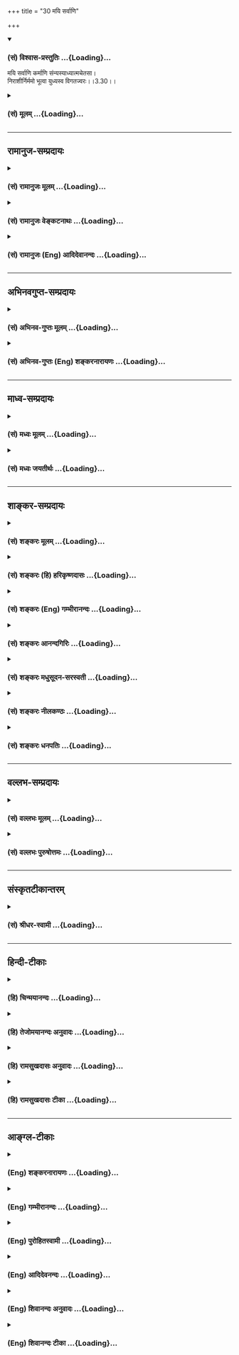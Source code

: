 +++
title = "30 मयि सर्वाणि"

+++
<div class="js_include" newlevelforh1="3" title="(सं) विश्वास-प्रस्तुतिः" unfilled url="/purANam_vaiShNavam/mahAbhAratam/06-bhIShma-parva/03-bhagavad-gItA-parva/saMskRtam/vishvAsa-prastutiH/03_karma-yogaH/30_mayi_sarvANi.md">
<details open><summary><h3>(सं) विश्वास-प्रस्तुतिः ...{Loading}...</h3></summary>

मयि सर्वाणि कर्माणि संन्यस्याध्यात्मचेतसा।  
निराशीर्निर्ममो भूत्वा युध्यस्व विगतज्वरः।।3.30।।
</details>
</div>
<div class="js_include collapsed" newlevelforh1="3" title="(सं) मूलम्" unfilled url="/purANam_vaiShNavam/mahAbhAratam/06-bhIShma-parva/03-bhagavad-gItA-parva/saMskRtam/mUlam/03_karma-yogaH/30_mayi_sarvANi.md">
<details><summary><h3>(सं) मूलम् ...{Loading}...</h3></summary>

मयि सर्वाणि कर्माणि संन्यस्याध्यात्मचेतसा।  
निराशीर्निर्ममो भूत्वा युध्यस्व विगतज्वरः।।3.30।।
</details>
</div>


_________________
## रामानुज-सम्प्रदायः
<div class="js_include collapsed" newlevelforh1="3" title="(सं) रामानुजः मूलम्" unfilled url="/purANam_vaiShNavam/mahAbhAratam/06-bhIShma-parva/03-bhagavad-gItA-parva/saMskRtam/rAmAnujaH/mUlam/03_karma-yogaH/30_mayi_sarvANi.md">
<details><summary><h3>(सं) रामानुजः मूलम् ...{Loading}...</h3></summary>

।।3.30।। मयि सर्वेश्वरे सर्वभूतान्तरात्मभूते **सर्वाणि कर्माणि
अध्यात्मचेतसा संन्यस्य निराशीः निर्ममो विगतज्वरः** युद्धादिकं सर्वं
चोदितं कर्म कुरुष्व। आत्मनि यत् चेतः तद् अध्यात्मचेतः आत्मस्वरूपविषयेण
श्रुतिशतसिद्धेन ज्ञानेन इत्यर्थः।  
  
अन्तः प्रविष्टः शास्ता जनानां सर्वात्मा ৷৷. अन्तः प्रविष्टं कर्तारमेतम्
(तै0 आ0 3।11)य आत्मनि तिष्ठन्नात्मनोऽन्तरो यमात्मा न वेद। यस्यात्मा
शरीरं य आत्मानमन्तरो यमयति स त आत्मान्तर्याम्यमृतः (बृ0 5।7 मा0 दि0)
इत्येवमाद्याः श्रुतयः परमपुरुषप्रवर्त्यं तच्छरीरभूतम् एनम् आत्मानं
परमपुरुषं च प्रवर्तयितारम् आचक्षते। स्मृतयश्च प्रशासितारं सर्वेषाम्
(मनु0 12।122) इत्याद्याःसर्वस्य चाहं हृदि सन्निविष्टः (गीता 15।15)
ईश्वरः सर्वभूतानां हृद्देशेऽर्जुन तिष्ठति। भ्रामयन् सर्वभूतानि
यन्त्रारूढानि मायया।। (गीता 18।61) इति वक्ष्यते। अतो मच्छरीरतया
मत्प्रवर्त्यात्मस्वरूपानुसन्धानेन सर्वाणि कर्माणि मया एव क्रियमाणानि इति
मयि परमपुरुषे संन्यस्य तानि च केवलं मदाराधनानि इति कृत्वा तत्फले निराशीः
तत एव तत्र कर्मणि ममतारहितो **भूत्वा**विगतज्वरो युद्धादिकं
कुरुष्व। स्वकीयेन आत्मना कर्त्रा स्वकीयैः एव करणैः स्वाराधनैकप्रयोजनाय
परमपुरुषः सर्वेश्वरः सर्वशेषी स्वयम् एव स्वकर्माणि कारयति इति अनुसन्धाय
कर्मसु ममतारहितः प्राचीनेन अनादिकालप्रवृत्तानन्तपापसञ्चयेनकथम् अहं
भविष्यामि इत्येवं भूतान्तर्ज्वरविनिर्मुक्तःपरमपुरुष एव कर्मभिः आराधितो
बन्धात् मोचयिष्यति इति स्मरन् सुखेन कर्मयोगम् एव कुरुष्व
इत्यर्थः। तमीश्वराणां परमं महेश्वरं तं देवतानां परमं च दैवतम्। (श्ेवता
3।7)पतिं विश्वस्य (म0 ना0 3।1)पतिं पतीनाम् (श्वेता 6।7)
इत्यादिश्रुतिसिद्धं हि सर्वेश्वरत्वं सर्वशेषित्वं च। ईश्वरत्वं
नियन्तृत्वम् शेषित्वं पतित्वम्।। अयम् एव साक्षादुपनिषत्सारभूतः अर्थ
इत्याह

</details>
</div>
<div class="js_include collapsed" newlevelforh1="3" title="(सं) रामानुजः वेङ्कटनाथः" unfilled url="/purANam_vaiShNavam/mahAbhAratam/06-bhIShma-parva/03-bhagavad-gItA-parva/saMskRtam/rAmAnujaH/venkaTanAthaH/03_karma-yogaH/30_mayi_sarvANi.md">
<details><summary><h3>(सं) रामानुजः वेङ्कटनाथः ...{Loading}...</h3></summary>

  
  
।।3.30।। अथ तदनन्तरस्यपरात्तु तच्छ्रुतेः ब्र.सू.2।3।41 इत्यधिकरणस्यार्थे
तत्परोऽयमित्यभिप्रायेणोत्तरश्लोकमवतारयति इदानीमिति। नियाम्यतायाः
स्वरूपत्वोक्तिः स्वरूपनिरूपकत्वात्। भगवतीत्यादिपदत्रयेणमयि
इत्यभिप्रेतस्योक्तिः। भगवतीति
नियन्तृत्वोपास्यत्वफलप्रदत्वाद्युपयुक्तकल्याणगुणजातवति हेयप्रत्यनीके
चेति भावः। पुरुषोत्तम इति
नियमनार्थानुप्रवेशादिनाऽप्यस्पृष्टहेयप्रसक्तौउत्तमः पुरुषस्त्वन्यः 15।17
इति वक्ष्यमाणप्रकारवैलक्षण्यवतीति भावः। सर्वात्मभूते गुणकृतं चेति
त्रिगुणस्याचिद्द्रव्यस्यापि सर्वात्मभूतः स एव हि नियन्तेति भावः।
एतेनअसक्त्या लोकरक्षायै गुणेष्वारोप्य कर्तृताम्। सर्वेश्वरे वा
न्यस्योक्ता तृतीये कर्मकार्यता इति तृतीयाध्यायगीतार्थ7सङ्ग्रहश्लोके
तुल्यविकल्पो नाभिमत इत्यपि सूचितं भवति। मयि इत्यनेनाभिप्रेते
सर्वेश्वरत्वे हेतुतया सर्वभूतान्तरात्मभूतत्वोक्तिः। ईश्वरः सर्वभूतानाम्
18।61 इत्यादि वक्ष्यमाणं चानेन ख्यापितम्। सर्वाणि इति स्वकृतानि गुणकृतानि
चेत्यर्थः। युध्यस्व
इत्येतच्छास्त्रीयोपलक्षणमित्यभिप्रायेणोक्तंयुद्धादिकमिति। आत्मनीतिअध्यात्म
इति सप्तम्यर्थे समास इत्यर्थः। अत्र चेतश्शब्दस्य
श्रुतिशतसिद्धतत्त्वानुसन्धानरूपज्ञानगोचरतां
व्यनक्तिआत्मस्वरूपेति। श्रुतिशतसिद्धं प्रकारं दर्शयति अन्तरिति।
अन्तःप्रविष्टत्वशासितृत्वाभ्यां नृपादिगगनादिव्यावर्तकाभ्यां
सर्वात्मत्वसिद्धिः। कर्तारमिति जीवव्यापारेषु प्रयोजककर्तारमित्यर्थः यद्वा
प्रेरणक्रियाकर्तारमित्यर्थः तदुच्यते प्रवर्तयितारमिति।
उपात्तश्रुतीनामैदम्पर्यदृढीकरणाय मन्वाद्युपबृंहणानुग्रहमाह स्मृतयश्चेति।
एतस्मिन्नपि शास्त्रेऽभ्यासलिङ्गायास्यैवार्थस्य वक्ष्यमाणतामाह सर्वस्य
चेति। मयि सर्वाणि इत्यस्याभिप्रायव्यञ्जनाय पार्थसारथेरीश्वरस्य
प्रत्यक्पराङ्निर्देशयोरीश्वरैकविषयत्वं दर्शयितुं
वचनद्वयोपादानम्। एवमर्थस्वरूपमुपपाद्य तज्ज्ञानस्य
कर्तृत्वसन्न्यासहेतुतांसन्न्यस्य निराशीः निर्ममः इति त्रयाणां पदानां
कर्तृत्वत्यागफलत्यागस्वकीयतासङ्गत्यागविषयतां उत्तरोत्तरस्य च
पूर्वपूर्वहेतुकतां पाठक्रमसूचितां प्रकाशयति अत इति। अस्यार्थस्य
श्रुतिस्मृत्यन्तरादिसिद्धत्वादित्यर्थः। मयैव क्रियमाणानीति
भृत्यप्रवर्तकेन राज्ञेव सद्वारकमद्वारकं चेति भावः। ऋत्विज इव परस्य
कर्तृत्वेऽपि स्वस्य फलाभिसन्धिः स्यादिति तन्निरासाय
निराशीरित्युक्तमित्यभिप्रायेणाह तानि चेति। तत एवेति फलद्वारा हि कर्मणि
ममतामदभिलषितसाधनत्वान्मदर्थमिदं कर्म इति कर्मण्यैश्वर्यबोधो ह्यधिकार इति
भावः। ननु यदीश्वरे कर्तृत्वं सन्न्यस्तम् कथं तर्हि युद्ध्यस्वेति जीवः
कर्तृतया निर्दिश्यते यदि चासौ निराशीः कथं परमपुरुषाराधनरूपेऽपि कर्मणि
प्रवर्तेत यदि च निर्ममः स कथंममेदं कर्म इति बुध्यमानः कर्म कुर्यात् यदि
च स्वव्यापारंनानुसन्धत्ते तदा त्यागरूपव्यापारमपि न मन्येत ततश्च विगतज्वर
इत्यप्यनुपपन्नमित्याशङ्क्याह स्वकीयेनात्मना कर्त्रेति। स्वशेषभूतेन जीवेन
प्रयोज्यकर्त्रेत्यर्थः। स्वकीयैश्चोपकरणैरिति। यथाऽसौ जीवः परशेषभूतः तथा
तस्य स्वशेषतया प्रागभिमतं हविरादिकमपि परशेषभूतमिति
भावः। स्वाराधनैकप्रयोजनायेति शेषस्य शेष्यतिशयाधानमेव प्रयोजनमिति भावः। आह
च वेदार्थसङ्ग्रहे परगतातिशयाधानेच्छयोपादेयत्वमेव यस्य स्वरूपं स शेषः परः
शेषी इति। स्वकीयेन इत्यादौ
प्रमाणसूचनायसर्वशेषीत्याद्युक्तम्। स्वयमेवेत्यादि। आराध्यभूत एवाराधनं
कारयतीति भावः। एवकारेण प्रवर्तकान्तरं च व्युदस्तम्। कारयतीति सर्वेश्वरः
सन् स्वेष्टं सर्वं स्वयमेव कर्तुं शक्तोऽपि स्वशेषभूतजीवानां
शास्त्रवश्यत्वतत्फलभोक्तृत्वादिसिद्ध्यर्थं तान् कर्तॄन् कारयतीति भावः।
प्राकरणिकं प्रतिषेध्यज्वरविशेषप्रसङ्गं दर्शयति प्राचीनेत्यादिना। अस्तु
श्रुतिसिद्धमीश्वरत्वम् कारयितृत्वस्य किमायातं इत्यत्राह ईश्वरत्वं
नियन्तृत्वमिति। शेषित्वं पतित्वमिति चेतनगतं शेषित्वं पतित्वमेवेति भावः।
यद्वा श्रुतिभाष्यपठितयोः शेषित्वेश्वरत्वयोः को भेदः इति शङ्काऽपाक्रियते
ईश्वरत्वं नियन्तृत्वमित्यादिना।  
  

</details>
</div>
<div class="js_include collapsed" newlevelforh1="3" title="(सं) रामानुजः (Eng) आदिदेवानन्दः" unfilled url="/purANam_vaiShNavam/mahAbhAratam/06-bhIShma-parva/03-bhagavad-gItA-parva/saMskRtam/rAmAnujaH/english/AdidevAnandaH/03_karma-yogaH/30_mayi_sarvANi.md">
<details><summary><h3>(सं) रामानुजः (Eng) आदिदेवानन्दः ...{Loading}...</h3></summary>

3.30 Do all prescribed acts such as war etc., (here a duty) free from
desire or selfishness and devoid of fear, with a mind focussed on the
self. Surrender all acts to Me, the Lord of all, who constitutes the
inner pervading Self of all beings. 'Adhyatma-cetas' is that mind which
is focussed on the self by knowledge of the essential nature of the self
as declared in hundreds of Vedic texts. That this individual self
constitutes the body of the Supreme Self and is actuated by Him, is
taught by Sruti texts like: 'He who has entered within, is the ruler of
all beings and is the Self of all' (Tai. Ar., 3.11), 'Him who has
entered inside and is the doer' (Ibid., 3.23), 'He who, dwelling in the
self, is within the self, whom the Self does not know, whose body is the
self, who controls the self from within - He is your internal ruler and
Immortal Self' (Br. U., 3.7.22). Smrti texts also speak in the same
manner: 'Him who is the ruler of all' (Manu, 12.122). Sri Krsna will say
later on: 'And I am seated in the hearts of all; from Me are memory,
knowledge and the faculty of reason' (15.15); 'The Lord, O Arjuna, lives
in the heart of everything causing them to spin round and round by His
power, as if set on a wheel' (18.61). Hence, dedicate to Me, the Supreme
Person, all actions considering them as done by Me, by contemplating on
the self as actuated by Me by reason of Its constituting My body. And do
every thing, considering the actions as My worship only; becoming free
from desire for fruits and therefore free from selfishness as regards
actions, engage in acts like war etc., devoid of 'fever', i.e., the
excitement caused by passions like anger. Contemplate that the Supreme
Person, Lord of all, Principal of all, gets done His own works only for
the purpose of getting Himself worshipped with His own instruments,
namely, the individual selves which belong to Him and are His agents.
Become free from selfish attachment to action. Also be free from the
feverish concern originating from such thoughts as 'What will become of
me with an ancient, endless accumulation of evil arising from
beginningless time;' Perform Karma Yoga with ease, for the Supreme
Person Himself, worshipped by acts, will free you from bondage. His
Lordship and Principalship over all are settled by Sruti texts like:
'Him who is the supreme and great Lord of lords, Him the Supreme
Divinity of divinities' (Sve. U., 6.7), 'The Lord of the Universe' (Tai.
Na., 11.3), 'The Supreme Ruler of rulers' (Sve. U., 6.6-7). Isvaratva is
the same as Sesitva, which means controllership. Sri Krsna declares that
this alone is the essential meaning of the Upanisads:

</details>
</div>


_________________
## अभिनवगुप्त-सम्प्रदायः
<div class="js_include collapsed" newlevelforh1="3" title="(सं) अभिनव-गुप्तः मूलम्" unfilled url="/purANam_vaiShNavam/mahAbhAratam/06-bhIShma-parva/03-bhagavad-gItA-parva/saMskRtam/abhinava-guptaH/mUlam/03_karma-yogaH/30_mayi_sarvANi.md">
<details><summary><h3>(सं) अभिनव-गुप्तः मूलम् ...{Loading}...</h3></summary>

।।3.30।। तस्माद्युक्तः सन् जुषेत कर्माणि इत्युक्तं तत्र तत् कथमिति
स्फुटयति मयीति। मयि सर्वाणि +++(S मयि स्थित्वा सर्वाणि)+++ कर्माणि नाहं कर्ता
इति सन्यस्य सर्वतन्त्रः परमेश्वर एव सर्वकर्ता नाहं कश्चित् इति निश्चित्य
लोकानुग्रहं चिकीर्षुः लोकाचारं युद्धात्मकम् अनुतिष्ठ।

</details>
</div>
<div class="js_include collapsed" newlevelforh1="3" title="(सं) अभिनव-गुप्तः (Eng) शङ्करनारायणः" unfilled url="/purANam_vaiShNavam/mahAbhAratam/06-bhIShma-parva/03-bhagavad-gItA-parva/saMskRtam/abhinava-guptaH/english/shankaranArAyaNaH/03_karma-yogaH/30_mayi_sarvANi.md">
<details><summary><h3>(सं) अभिनव-गुप्तः (Eng) शङ्करनारायणः ...{Loading}...</h3></summary>

3.30 Mayi etc. You should perform the worldly act of fighting a war,
being desirous of doing favour for the world; renouncing all actions in
Me with the thought 'I am not the doer \[of any act\]'; and being
convinced 'None but the Sovereign Supreme Lord is the doer of all acts,
and I am nobody'.

</details>
</div>


_________________
## माध्व-सम्प्रदायः
<div class="js_include collapsed" newlevelforh1="3" title="(सं) मध्वः मूलम्" unfilled url="/purANam_vaiShNavam/mahAbhAratam/06-bhIShma-parva/03-bhagavad-gItA-parva/saMskRtam/madhvaH/mUlam/03_karma-yogaH/30_mayi_sarvANi.md">
<details><summary><h3>(सं) मध्वः मूलम् ...{Loading}...</h3></summary>

।।3.30।। अतः सर्वाणि कर्माणि मय्येव सन्न्यस्य भ्रान्त्या
जीवेऽध्यारोपितानि मय्येव विसृज्य भगवानेव सर्वाणि कर्माणि करोतीति
मत्पूजेति च आत्मानं मामधिकृत्य यच्चेतस्तदध्यात्मचेतः। सन्न्यासस्तु
भगवान्करोतीति। निर्ममत्वं नाहं करोमीति।

</details>
</div>
<div class="js_include collapsed" newlevelforh1="3" title="(सं) मध्वः जयतीर्थः" unfilled url="/purANam_vaiShNavam/mahAbhAratam/06-bhIShma-parva/03-bhagavad-gItA-parva/saMskRtam/madhvaH/jayatIrthaH/03_karma-yogaH/30_mayi_sarvANi.md">
<details><summary><h3>(सं) मध्वः जयतीर्थः ...{Loading}...</h3></summary>

।।3.30।। मयि सर्वाणि इत्यस्य सङ्गतिं दर्शयति **अत** इति यतो
विद्वत्कर्मैवंविधं त्वं च विद्वानस्यतः। ननु सन्न्यासो विसर्गः स च
स्वकीयस्य भवति न च जीवस्य कर्माणि सन्तीत्युक्तं तत्कथं तेषां विसर्गो
विधीयत इत्यत आह **भ्रान्त्ये**ति। कर्मणां परमेश्वरे सन्न्यासो नाम
तदात्मकत्वविज्ञानमिति कश्चित् तदसत् अशाब्दत्वात् प्रमाणविरुद्धत्वाच्चेति
भावेन स्वपक्षे तदभिप्रायमाह **भगवानि**ति। इति ज्ञात्वेति शेषः।
प्रकारान्तरं चाह **मदि**ति। इति समर्पणं च कर्मणां मयि सन्न्यास इति शेषः।
कर्माणि परमेश्वरात्मकत्व प्रतिपद्यन्त तत्प्राप्तये कल्प्यन्त
इत्यध्यात्मचेतसेति व्याख्यानमशाब्दमिति भावेन व्याचष्टे **आत्मानमि**ति।
अनेनाव्ययीभावगर्भः कर्मधारय इत्युक्तं भवति। अस्यनिराशीः इत्यनेनान्वयः।
परमात्मलाभेन निराशीराशारहित इत्युक्तं भवति। ननु निर्ममत्वं न मम कर्माणि
सन्तीति ज्ञानम्। तच्चमयि सर्वाणि कर्माणि सन्न्यस्य इत्यनेन गतार्थमतो
द्वयोर्भेदमाह **सन्न्यासस्त्वि**ति। उभयत्रेतिशब्दात्परं ज्ञानमिति शेषः।

</details>
</div>


_________________
## शाङ्कर-सम्प्रदायः
<div class="js_include collapsed" newlevelforh1="3" title="(सं) शङ्करः मूलम्" unfilled url="/purANam_vaiShNavam/mahAbhAratam/06-bhIShma-parva/03-bhagavad-gItA-parva/saMskRtam/shankaraH/mUlam/03_karma-yogaH/30_mayi_sarvANi.md">
<details><summary><h3>(सं) शङ्करः मूलम् ...{Loading}...</h3></summary>

।।3.30।। **मयि** वासुदेवे परमेश्वरे सर्वज्ञे सर्वात्मनि **सर्वाणि
कर्माणि संन्यस्य** निक्षिप्य **अध्यात्मचेतसा** विवेकबुद्ध्या अहं कर्ता
ईश्वराय भृत्यवत् करोमि इत्यनया बुद्ध्या। किञ्च **निराशीः** त्यक्ताशीः
**निर्ममः** ममभावश्च निर्गतः यस्य तव स त्वं निर्ममो **भूत्वा युध्यस्व
विगतज्वरः** विगतसंतापः विगतशोकः सन्नित्यर्थः।। यदेतन्मम मतं कर्म
कर्तव्यम् इति सप्रमाणमुक्तं तत् तथा

</details>
</div>
<div class="js_include collapsed" newlevelforh1="3" title="(सं) शङ्करः (हि) हरिकृष्णदासः" unfilled url="/purANam_vaiShNavam/mahAbhAratam/06-bhIShma-parva/03-bhagavad-gItA-parva/saMskRtam/shankaraH/hindI/harikRShNadAsaH/03_karma-yogaH/30_mayi_sarvANi.md">
<details><summary><h3>(सं) शङ्करः (हि) हरिकृष्णदासः ...{Loading}...</h3></summary>

।।3.30।। तो फिर कर्माधिकारी अज्ञानी मुमुक्षुको किस प्रकार कर्म करना
चाहिये सो कहते हैं मुझ सर्वात्मरूप सर्वज्ञ परमेश्वर वासुदेवमें
विवेकबुद्धिसे सब कर्म छोड़कर अर्थात् मैं सब कर्म ईश्वरके लिये सेवककी तरह
कर रहा हूँ इस बुद्धिसे सब कर्म मुझमें अर्पण करके तथा निराशी आशारहित और
निर्मम यानी जिसका मेरापन सर्वथा नष्ट हो चुका हो उसे निर्मम कहते हैं ऐसा
होकर तू शोकरहित हुआ युद्ध कर अर्थात् चिन्तासंतापसे रहित हुआ युद्ध कर।

</details>
</div>
<div class="js_include collapsed" newlevelforh1="3" title="(सं) शङ्करः (Eng) गम्भीरानन्दः" unfilled url="/purANam_vaiShNavam/mahAbhAratam/06-bhIShma-parva/03-bhagavad-gItA-parva/saMskRtam/shankaraH/english/gambhIrAnandaH/03_karma-yogaH/30_mayi_sarvANi.md">
<details><summary><h3>(सं) शङ्करः (Eng) गम्भीरानन्दः ...{Loading}...</h3></summary>

3.30 Vigata-jvarah, devoid of the fever of the soul, i.e. being free
from repentance, without remorse; yuddhyasva, engage in battle;
sannyasya, by dedicating; sarvani, all; karmani, actions; mayi, to Me,
who am Vasudeva, the omniscient supreme Lord, the Self of all;
adhyatma-cetasa, with (your) mind intent on the Self-with discriminating
wisdom, with this idea, 'I am an agent, and I work for God as a
servant'; and further, bhutva, becoming; nirasih, free from expectations
\['Free from expectations of results for yourself'\]; and nirmamah, free
from egoism. You from whom has vanished the idea, '(this is) mine', are
nirmamah.

</details>
</div>
<div class="js_include collapsed" newlevelforh1="3" title="(सं) शङ्करः आनन्दगिरिः" unfilled url="/purANam_vaiShNavam/mahAbhAratam/06-bhIShma-parva/03-bhagavad-gItA-parva/saMskRtam/shankaraH/AnandagiriH/03_karma-yogaH/30_mayi_sarvANi.md">
<details><summary><h3>(सं) शङ्करः आनन्दगिरिः ...{Loading}...</h3></summary>

।।3.30।। यद्यपि कर्मण्यज्ञोऽधिक्रियते तथापि मोक्ष्यमाणेन तेन कर्म
त्यक्तव्यं मोक्षस्य कर्मासाध्यत्वान्नतु तेन कर्म कर्तुं शक्यं कर्मणः
सापेक्षितविरोधित्वादिति शङ्कते **कथमिति।** श्लोकेनोत्तरमाह **उच्यत
इति।** यथोक्ते परस्मिन्नात्मनि सर्वकर्मणां समर्पणे कारणमाह
**अध्यात्मेति।** विवेकबुद्धिमेव व्याकरोति अहमिति। दर्शितरीत्या कर्मसु
प्रवृत्तस्य कर्तव्यान्तरमाह **किञ्चेति।** त्यक्ताशीः फलप्रार्थनाहीनः
सन्नित्यर्थः। निर्ममो भूत्वा पुत्रभ्रात्रादिष्विति शेषः। ननु युद्धे
नियोगो नोपपद्यते पुत्रभ्रात्रादिहिंसात्मनस्तस्य
संतापहेतोर्नियोगविषयत्वायोगादिति तत्राह **विगतेति।**

</details>
</div>
<div class="js_include collapsed" newlevelforh1="3" title="(सं) शङ्करः मधुसूदन-सरस्वती" unfilled url="/purANam_vaiShNavam/mahAbhAratam/06-bhIShma-parva/03-bhagavad-gItA-parva/saMskRtam/shankaraH/madhusUdana-sarasvatI/03_karma-yogaH/30_mayi_sarvANi.md">
<details><summary><h3>(सं) शङ्करः मधुसूदन-सरस्वती ...{Loading}...</h3></summary>

।।3.30।। एवं कर्मानुष्ठानसाम्येऽप्यज्ञविज्ञयोः
कर्तृत्वाभिनिवेशतदभावाभ्यां विशेष उक्तः। इदानीमज्ञस्यापि
मुमुक्षोरमुमुक्ष्वपेक्षया भगवदर्पणं फलाभिसंध्यभावं च विशेषं
वदन्नज्ञतयार्जुनस्य कर्माधिकारं द्रढयति मयि भगवति वासुदेवे परमेश्वरे
सर्वज्ञे सर्वनियन्तरि सर्वात्मनि सर्वाणि कर्माणि लौकिकानि वैदिकानि च
सर्वप्रकाराणि अध्यात्मचेतसा अहं कर्तान्तर्याम्यधीनस्तस्मा एवेश्वराय
राज्ञ इव भृत्यः कर्माणि करोमीत्यनया बुद्ध्या संन्यस्य समर्प्य
निराशीर्निष्कामः निर्ममो देहपुत्रभ्रात्रादिषु स्वीयेषु ममताशून्यः
विगतज्वरः संतापहेतुत्वाच्छोक एव ज्वरशब्देनोक्तः
ऐहिकपारत्रिकदुर्यशोनरकपातादिनिमित्तशोकरहितश्च भूत्वा त्वं
मुमुक्षुर्युध्यस्व विहितानि कर्माणि कुर्वित्यभिप्रायः। अत्र भगवदर्पणं
निष्कामत्वं च सर्वकर्मसाधारणं मुमुक्षोः। निर्ममत्वं त्यक्तशोकत्वं च
युद्धमात्रे प्रकृते इति द्रष्टव्यम्। अन्यत्र ममताशोकयोरप्रसक्तत्वात्।

</details>
</div>
<div class="js_include collapsed" newlevelforh1="3" title="(सं) शङ्करः नीलकण्ठः" unfilled url="/purANam_vaiShNavam/mahAbhAratam/06-bhIShma-parva/03-bhagavad-gItA-parva/saMskRtam/shankaraH/nIlakaNThaH/03_karma-yogaH/30_mayi_sarvANi.md">
<details><summary><h3>(सं) शङ्करः नीलकण्ठः ...{Loading}...</h3></summary>

।।3.30।।**मयीति।** त्वं तु अज्ञो मुमुक्षुश्च मयि सर्वान्तर्यामिणि
सर्वाणि कर्माणि संन्यस्य समर्प्य अध्यात्मचेतसा आत्मानमधिकृत्य प्रवृत्तं
शास्त्रमध्यात्मं तत्र प्रवणेन चेतसा। शाकपार्थिवादिवन्मध्यमपदलोपी समासः।
आत्मानात्मविवेकवतेत्यर्थः। ईश्वरप्रेरितोऽहं करोमीत्यनया बुद्ध्या निराशीः
फलमनिच्छन् निर्ममो लब्धे ममत्वाभिमानशून्यश्च भूत्वा युध्यस्व विगतज्वरो
विशोकः सन्।

</details>
</div>
<div class="js_include collapsed" newlevelforh1="3" title="(सं) शङ्करः धनपतिः" unfilled url="/purANam_vaiShNavam/mahAbhAratam/06-bhIShma-parva/03-bhagavad-gItA-parva/saMskRtam/shankaraH/dhanapatiH/03_karma-yogaH/30_mayi_sarvANi.md">
<details><summary><h3>(सं) शङ्करः धनपतिः ...{Loading}...</h3></summary>

।।3.30।। ननु नाहं तत्त्ववित् किंत्वज्ञो मुमुक्षुर्मया कथं कर्म
कर्तव्यमिति चेत्तत्राह **मयीति।** मयि परमेश्वरे सर्वाणि वैदिकानि
लौकिकानि च कर्माणि अध्यात्मचेतसा विवेकबुद्य्धाऽहंकर्तेश्वराय
भृत्यवत्करोमीत्यनया बुद्य्धा संन्यस्य समर्प्य निराशीः फलाभिसंधिरहितः
ममत्वशून्यस्त्वं भूत्वा विगतज्वरो विगतशोकः सन् युध्यस्व। यत्त्वत्र
भगवदर्पणं निष्कामत्वं च सर्वकर्मसाधारणं मुमुक्षोः निर्ममत्वं
त्यक्तशोकत्वं च युद्धमात्रे प्रकृत इति द्रष्टव्यमन्यत्र
ममताशोकयोप्रसक्तत्वादिति तच्चिन्त्यम्। सर्वस्मिन्कर्मणि ममेदमिति
ममत्वस्य निष्फले कष्टसाध्ये वा कर्मणि ज्वरस्य च प्रसक्तत्वात्।
शोकादेर्निवृत्त्यर्थमेव सिद्य्धसिद्य्धोः समो भूत्वेति भगवतोक्तत्वाच्चेति
दिक्।

</details>
</div>


_________________
## वल्लभ-सम्प्रदायः
<div class="js_include collapsed" newlevelforh1="3" title="(सं) वल्लभः मूलम्" unfilled url="/purANam_vaiShNavam/mahAbhAratam/06-bhIShma-parva/03-bhagavad-gItA-parva/saMskRtam/vallabhaH/mUlam/03_karma-yogaH/30_mayi_sarvANi.md">
<details><summary><h3>(सं) वल्लभः मूलम् ...{Loading}...</h3></summary>

।।3.30।। स्वमतमुपदिशति मयीति। साङ्ख्यचेतसा सर्वकर्माणि मयि मुख्ये
साक्षात्कर्त्तरि परदेवतायां सन्न्यस्य समर्प्यानुसन्धाय वा युद्ध्यस्व।
कर्मत्यागे हि दण्डिपुरुषं त्यजेतिवत् विशेषणविषयक एव त्यागः न तु
विशेष्यविषयक इति तदाह निराशीरिति। तत्फलविषयकस्त्यागः निर्मम इति
ममताविषयकः विगतज्वर इति कर्तृत्वविषयक इति त्रिविधस्त्यागः कर्मणि
प्रकीर्तितः। यथोक्तं निबन्धेसाङ्ख्येऽपि भगवच्चित्ते फलमेतन्न चान्यथा।
समर्पणात्कर्मणां च सिद्धिर्भवति नान्यथा इति।

</details>
</div>
<div class="js_include collapsed" newlevelforh1="3" title="(सं) वल्लभः पुरुषोत्तमः" unfilled url="/purANam_vaiShNavam/mahAbhAratam/06-bhIShma-parva/03-bhagavad-gItA-parva/saMskRtam/vallabhaH/puruShottamaH/03_karma-yogaH/30_mayi_sarvANi.md">
<details><summary><h3>(सं) वल्लभः पुरुषोत्तमः ...{Loading}...</h3></summary>

  
  
।।3.30।। ननु तेषां कर्मकारणार्थं स्वस्य कर्मकरणे यावत्कालो गच्छति
तावत्कालव्यर्थीभावापराधः स्वस्य स्यादित्यत आह मयि सर्वांणीति। मयि
सन्न्यस्य आधिदैविकभावेन सर्वं त्यक्त्वाऽध्यात्मचेतसा अध्यात्मभावेन
मदाज्ञारूपेण सर्वाणि कर्माणि कुर्वित्यर्थः। मदाज्ञया करणे कालव्यर्थता न
भविष्यतीति भावः। सर्वपदेन लौकिकार्याण्यपि कुर्वित्यर्थः।
लौकिककर्मकरणमेवाह निराशीरिति। निराशीः युद्धजस्वर्गादिफलानभीप्सुः निर्ममः
राज्यादिप्राप्तभावरहितः स्वीयेषु परेषु च भ्रातृगुर्वादिबुद्धिरहितो
विगतज्वरो लौकिकतापरहितो मदाज्ञया युद्ध्यस्व युद्धं कुर्वित्यर्थः।
त्वामुद्दिश्य तु क्षात्त्रं कर्म युद्धरूपं मयोच्यते न तु
पूर्वोक्तमन्यत्कर्म। अतो युद्धमेव कुर्वित्यर्थः।  
  

</details>
</div>


_________________
## संस्कृतटीकान्तरम्
<div class="js_include collapsed" newlevelforh1="3" title="(सं) श्रीधर-स्वामी" unfilled url="/purANam_vaiShNavam/mahAbhAratam/06-bhIShma-parva/03-bhagavad-gItA-parva/saMskRtam/shrIdhara-svAmI/03_karma-yogaH/30_mayi_sarvANi.md">
<details><summary><h3>(सं) श्रीधर-स्वामी ...{Loading}...</h3></summary>

।।3.30।। तदेवं तत्त्वविदापि कर्म कर्तव्यं त्वं तु नाद्यापि तत्त्ववित् अतः
कर्मैव कुर्वित्याह **मयीति।** सर्वाणि कर्माणि मयि संन्यस्य
समर्प्याध्यात्मचेतसान्तर्याम्यधीनोऽहं करोमीति दृष्ट्या
निराशीर्निष्कामोऽतएव मत्फलसाधनं मदर्थमिदं कर्मेत्येवं ममताशून्यश्च
भूत्वा विगतज्वरस्त्यक्तशोकश्च भूत्वा युध्यस्व।

</details>
</div>


_________________
## हिन्दी-टीकाः
<div class="js_include collapsed" newlevelforh1="3" title="(हि) चिन्मयानन्दः" unfilled url="/purANam_vaiShNavam/mahAbhAratam/06-bhIShma-parva/03-bhagavad-gItA-parva/hindI/chinmayAnandaH/03_karma-yogaH/30_mayi_sarvANi.md">
<details><summary><h3>(हि) चिन्मयानन्दः ...{Loading}...</h3></summary>

।।3.30।। भगवान् का यह स्पष्ट मत था कि अर्जुन को युद्ध करना चाहिये।
पाण्डव राजकुमार अर्जुन अभी उच्चस्तरीय ध्यान साधना के योग्य नहीं था। कर्म
में वासना उत्पन्न करने की प्रवृत्ति होती है और फिर उस वासना से कर्म में
वृद्धि होती है। श्रीकृष्ण के कर्मयोग के उपदेशानुसार कर्माचरण करने पर
पुरानी वासनाओं का क्षय तो होता ही है परन्तु अन्य नयी वासनायें भी उत्पन्न
नहीं होतीं। अहंकार और स्वार्थ से रहित कर्म के आचरण के उस सिद्धान्त को ही
यहां दूसरे शब्दों में बताया गया है। समस्त कर्मों का संन्यास मुझमें करके
जैसा कि हम देख चुके हैं यहाँ भी मुझ में शब्द से तात्पर्य शुद्ध
परमात्मस्वरूप से है। श्रीकृष्ण का उपदेश है कि अर्जुन को भक्तिपूर्वक
परमात्मा का स्मरण करते हुये (अध्यात्मचेतसा) समस्त कर्मों का संन्यास
(अर्पण) परमात्मा में करना चाहिये। कर्मों के संन्यास का अर्थ अकर्मण्यता
का जीवन नहीं समझना चाहिये। कर्मों से अहंकार और स्वार्थ का त्याग ही
वास्तविक कर्मसंन्यास कहलाता है। सर्प की भयंकरता उसके विष में है। यदि उसके
विषदन्त निकाल दिये जाँय तो वह भयानक सर्प किसी को हानि नहीं पहुँचा सकता।
इसी प्रकार अहंकार और स्वार्थ के कारण ही कर्म बन्धन कारक होते हैं अन्यथा
नहीं। यहाँ कर्मों के संन्यास से तात्पर्य उनके उत्प्रेरक दुष्प्रयोजनों के
त्याग से है। आत्मस्वरूप ईश्वर के निरन्तर कीर्तिगान से उद्देश्यों की
शुद्धता प्राप्त की जा सकती है। कीर्तिगान से हृदय दैवी भावनाओं से
स्पन्दित हो उठता है। ऐसे व्यक्ति के कर्म सामान्य नहीं समझने चाहिये वरन्
ईश्वर के संकल्प ही उस व्यक्ति के माध्यम से जगत् में व्यक्त होते हैं।
परिच्छिन्न जीवभाव के स्थान पर पूर्णत्व का भाव दृढ़ होने पर वह व्यक्ति
ईश्वरेच्छा को व्यक्त करने का सर्वोत्कृष्ट माध्यम बन जाता है। केवल निषिद्ध
कर्मों का त्याग ही पर्याप्त नहीं है। हमको उन आन्तरिक सद्गुणों का भी
विकास करना चाहिये जिससे ईश्वर के संकल्पों का प्रवाह निर्वाध रूप से हमारे
द्वारा प्रवाहित हो सके। इस का संकेत यहाँ निराशी और निर्मम इन शब्दों से
किया गया है। इस श्लोक के सतही अध्ययन से भ्रमित होकर कोई इस निष्कर्ष पर
पहुँच सकता है कि हिन्दू धर्म गतिशील जीवन का त्याग कर निराशा का जीवन जीने
की शिक्षा देता है। परन्तु सूक्ष्म अध्ययन करने पर स्पष्ट होगा कि इस श्लोक
में श्रीकृष्ण जीवन के उच्चतर मनोवैज्ञानिक सत्य की ओर इंगित कर रहे
हैं। निराशी आशा उस वस्तु या घटना की अपेक्षा है जो भविष्य काल में व्यक्त
या प्राप्त होगी। आशा सदैव भविष्य के लिए होती है वर्तमान में नहीं। निर्मम
अहंकार मूलक ममभाव और कुछ नहीं उन घटनाओं एवं उपलब्धियों की एक गठरी है जो
भूतकाल में घटित हुई थीं। अत अहंकार भूतकाल की प्रतिच्छाया मात्र है और
उसका अस्तित्त्व व्यतीत हुए काल के सन्दर्भ में ही है। आशा यदि अनुत्पन्न
भविष्य का शिशु है तो अहंकार भूतकाल की हठीली स्मृति। आशा और अहंभाव में
रहने का अर्थ है भविष्य और भूतकाल में ही जीना। दुख की बात यह है कि इन
सबमें हम शक्तिशाली वर्तमान को खो देते हैं जबकि वर्तमान ही वह अवसर है जो
कर्म करने आगे बढ़ने और लक्ष्य प्राप्त करने के लिये हमें प्राप्त हुआ है।
श्रीकृष्ण अर्जुन को आशा और ममभाव से रहित होकर कर्म करने का उपदेश देते
हैं। भूत और भविष्य के विचारों में शक्ति का अपव्यय किये बिना वर्तमान का
सदुपयोग करने के सम्बन्ध में महत्त्वपूर्ण सूचना इस श्लोक में दी गयी
है। विचाराधीन यह श्लोक सभी दृष्टियों से अपने आप में पूर्ण है जिसे पढ़कर
आधुनिक मनोवैज्ञानिक भी आश्चर्य चकित रह जायेगा। यद्यपि अब तक के विवेचन को
समझने से भूत और भविष्य के विचारों में होने वाले शक्ति के अपव्यय को हम
रोक सकते हैं परन्तु वर्तमान में कार्य करते हुये अपनी क्षमता के क्षरण की
संभावना रह सकती है। इसका कारण अनावश्यक रूप से व्याकुल और उत्तेजित होने
का हमारा स्वभाव है। इस उत्तेजना को यहाँ ज्वर कहा गया है। भगवान्
श्रीकृष्ण उपदेश देते हैं कि समस्त कर्मों का संन्यास परमात्मा में करके
आशा और ममता से रहित होकर तथा मानसिक उत्तेजना का त्याग कर अर्जुन को युद्ध
करना चाहिये। गीता के इस्ा सिद्धांत की परिपूर्णता इसके समस्त अध्येताओं को
स्पष्ट जाती है।  
  
यहाँ युद्ध करने से तात्पर्य जीवन संघर्षों में आने वाली समस्त
परिस्थितियों का सामना करने से है। अत यह उपदेश केवल अर्जुन के लिये ही
नहीं बल्कि उन सभी के लिये हैं जो बुद्धिमत्तापूर्वक पूर्ण रूप से अपना
जीवन जीना चाहते हैं। कर्मयोग का सीमित अर्थ समझकर जिन्होंने वेदों का
अध्ययन किया है उन्हें इस श्लोक में दिया उपदेश पारम्परिक प्रतीत होगा। अपनी
पीढ़ी के द्वारा इस उपदेश के स्वीकृत होने पर उसके प्रचारार्थ भगवान् कहते
हैं

</details>
</div>
<div class="js_include collapsed" newlevelforh1="3" title="(हि) तेजोमयानन्दः अनुवादः" unfilled url="/purANam_vaiShNavam/mahAbhAratam/06-bhIShma-parva/03-bhagavad-gItA-parva/hindI/tejomayAnandaH/anuvAdaH/03_karma-yogaH/30_mayi_sarvANi.md">
<details><summary><h3>(हि) तेजोमयानन्दः अनुवादः ...{Loading}...</h3></summary>

।।3.30।। सम्पूर्ण कर्मों का मुझ में संन्यास करके, आशा और ममता से रहित
होकर, संतापरहित हुए तुम युद्ध करो।।

</details>
</div>
<div class="js_include collapsed" newlevelforh1="3" title="(हि) रामसुखदासः अनुवादः" unfilled url="/purANam_vaiShNavam/mahAbhAratam/06-bhIShma-parva/03-bhagavad-gItA-parva/hindI/rAmasukhadAsaH/anuvAdaH/03_karma-yogaH/30_mayi_sarvANi.md">
<details><summary><h3>(हि) रामसुखदासः अनुवादः ...{Loading}...</h3></summary>

।।3.30।। तू विवेकवती बुद्धिके द्वारा सम्पूर्ण कर्तव्य-कर्मोंको मेरे
अर्पण करके कामना, ममता और संताप-रहित होकर युद्धरूप कर्तव्य-कर्मको कर।

</details>
</div>
<div class="js_include collapsed" newlevelforh1="3" title="(हि) रामसुखदासः टीका" unfilled url="/purANam_vaiShNavam/mahAbhAratam/06-bhIShma-parva/03-bhagavad-gItA-parva/hindI/rAmasukhadAsaH/TIkA/03_karma-yogaH/30_mayi_sarvANi.md">
<details><summary><h3>(हि) रामसुखदासः टीका ...{Loading}...</h3></summary>

3.30।।***व्याख्या--***'**मयि सर्वाणि कर्माणि
संन्यस्याध्यात्मचेतसा'--**प्रायः साधकका यह विचार रहता है कि कर्मोंसे
बन्धन होता है और कर्म किये बिना कोई रह सकता नहीं; इसलिये कर्म करनेसे तो
मैं बँध जाऊँगा! अतः कर्म किस प्रकार करने चाहिये, जिससे कर्म बन्धनकारक न
हों, प्रत्युत मुक्तिदायक हो जायँ-- इसके लिये भगवान् अर्जुनसे कहते हैं कि
तू अध्यात्मचित्त-(विवेक-विचारयुक्त अन्तःकरण-) से सम्पूर्ण
कर्तव्य-कर्मोंको मेरे अर्पण कर दे अर्थात् इनसे अपना कोई सम्बन्ध मत मान।
कारण कि वास्तवमें संसार-मात्रकी सम्पूर्ण क्रियाओंमें केवल मेरी शक्ति ही
काम कर रही है। शरीर, इन्द्रियाँ, पदार्थ आदि भी मेरे हैं और शक्ति भी मेरी
है। इसलिये 'सब कुछ भगवान्का है और भगवान् अपने हैं'-- गम्भीरतापूर्वक ऐसा
विचार करके जब तू कर्वव्य-कर्म करेगा, तब वे कर्म तेरेको बाँधनेवाले नहीं
होंगे, प्रत्युत उद्धार करनेवाले हो जायँगे।  
  
शरीर, इन्द्रियाँ, मन, बुद्धि, पदार्थ आदिपर अपना कोई अधिकार नहीं चलता--
यह मनुष्यमात्रका अनुभव है। ये सब प्रकृतिके हैं--**'प्रकृतिस्थानि'** और
'स्वयं 'परमात्माका है--**'ममैवांशो जीवलोके'** (गीता 15। 7)। अतः शरीरादि
पदार्थोंमें भूलसे माने हुए अपनेपनको हटाकर इनको भगवान्का ही मानना (जो कि
वास्तवमें है) 'अर्पण' कहलाता है। अतः अपने विवेकको महत्त्व देकर पदार्थों
और कर्मोंसे मूर्खतावश माने हुए सम्बन्धका त्याग करना ही अर्पण करनेका
तात्पर्य है।**'अध्यात्मचेतसा'** पदसे भगवान्का यह तात्पर्य है कि किसी भी
मार्गका साधक हो, उसका उद्देश्य आध्यात्मिक होना चाहिये, लौकिक नहीं।
वास्तवमें उद्देश्य या आवश्यकता सदैव नित्यतत्त्वकी (आध्यात्मिक) होती है
और कामना सदैव अनित्यतत्त्व (उत्पत्ति विनाशशील वस्तु) की होती है। साधकमें
उद्देश्य होना चाहिये कामना नहीं। उद्देश्यवाला अन्तःकरण विवेक-विचारयुक्त
ही रहता है। दार्शनिक अथवा वैज्ञानिक, किसी भी दृष्टिसे यह सिद्ध नहीं हो
सकता कि शरीरादि भौतिक पदार्थ अपने हैं। वास्तवमें ये पदार्थ अपने और अपने
लिये हैं ही नहीं, प्रत्युत केवल सदुपयोग करनेके लिये मिले हुए हैं। अपने न
होनेके कारण ही इनपर किसीका आधिपत्य नहीं चलता। संसारमात्र परमात्माका है;
परन्तु जीव भूलसे परमात्माकी वस्तुको अपनी मान लेता है और इसीलिये बन्धनमें
पड़ जाता है। अतः विवेक-विचारके द्वारा इस भूलको मिटाकर सम्पूर्ण पदार्थों
और कर्मोंको अध्यात्मतत्त्व(परमात्मा) का स्वीकार कर लेना ही
अध्यात्मचित्तके द्वारा उनका अर्पण करना है। इस श्लोकमें
**'अध्यात्मचेतसा'** पद मुख्यरूपसे आया है। तात्पर्य यह है कि अविवेकसे ही
उत्पत्ति-विनाशशील शरीर (संसार) अपना दीखता है। यदि विवेक-विचार-पूर्वक
देखा जाय तो शरीर या संसार अपना नहीं दीखेगा, प्रत्युत एक अविनाशी
परमात्मतत्त्व ही अपना दीखेगा। संसारको अपना देखना ही पतन है और अपना न
देखना ही उत्थान है--

</details>
</div>


_________________
## आङ्ग्ल-टीकाः
<div class="js_include collapsed" newlevelforh1="3" title="(Eng) शङ्करनारायणः" unfilled url="/purANam_vaiShNavam/mahAbhAratam/06-bhIShma-parva/03-bhagavad-gItA-parva/english/shankaranArAyaNaH/03_karma-yogaH/30_mayi_sarvANi.md">
<details><summary><h3>(Eng) शङ्करनारायणः ...{Loading}...</h3></summary>

3.30. Renouncing all actions in Me, with mind that concentrates on the
Self; being free from the act of reesting and from the sense of
possession; and \[conseently being free from \[mental\] fever; you
should fight.

</details>
</div>
<div class="js_include collapsed" newlevelforh1="3" title="(Eng) गम्भीरानन्दः" unfilled url="/purANam_vaiShNavam/mahAbhAratam/06-bhIShma-parva/03-bhagavad-gItA-parva/english/gambhIrAnandaH/03_karma-yogaH/30_mayi_sarvANi.md">
<details><summary><h3>(Eng) गम्भीरानन्दः ...{Loading}...</h3></summary>

3.30 Devoid of the fever of the soul, engage in battle by dedicating all
actions to Me, with (your) mind intent on the Self, and becoming free
from expectations and egoism.

</details>
</div>
<div class="js_include collapsed" newlevelforh1="3" title="(Eng) पुरोहितस्वामी" unfilled url="/purANam_vaiShNavam/mahAbhAratam/06-bhIShma-parva/03-bhagavad-gItA-parva/english/purohitasvAmI/03_karma-yogaH/30_mayi_sarvANi.md">
<details><summary><h3>(Eng) पुरोहितस्वामी ...{Loading}...</h3></summary>

3.30 Therefore, surrendering thy actions unto Me, thy thoughts
concentrated on the Absolute, free from selfishness and without
anticipation of reward, with mind devoid of excitement, begin thou to
fight.

</details>
</div>
<div class="js_include collapsed" newlevelforh1="3" title="(Eng) आदिदेवनन्दः" unfilled url="/purANam_vaiShNavam/mahAbhAratam/06-bhIShma-parva/03-bhagavad-gItA-parva/english/AdidevanandaH/03_karma-yogaH/30_mayi_sarvANi.md">
<details><summary><h3>(Eng) आदिदेवनन्दः ...{Loading}...</h3></summary>

3.30 Surrendering all your actions to Me with a mind focussed on the
self, free from desire and selfishness, fight with the heat of
excitement abated.

</details>
</div>
<div class="js_include collapsed" newlevelforh1="3" title="(Eng) शिवानन्दः अनुवादः" unfilled url="/purANam_vaiShNavam/mahAbhAratam/06-bhIShma-parva/03-bhagavad-gItA-parva/english/shivAnandaH/anuvAdaH/03_karma-yogaH/30_mayi_sarvANi.md">
<details><summary><h3>(Eng) शिवानन्दः अनुवादः ...{Loading}...</h3></summary>

3.30 Renouncing all actions in Me, with the mind centred in the Self,
free from hope and egoism, and from (mental) fever, do thou fight.

</details>
</div>
<div class="js_include collapsed" newlevelforh1="3" title="(Eng) शिवानन्दः टीका" unfilled url="/purANam_vaiShNavam/mahAbhAratam/06-bhIShma-parva/03-bhagavad-gItA-parva/english/shivAnandaH/TIkA/03_karma-yogaH/30_mayi_sarvANi.md">
<details><summary><h3>(Eng) शिवानन्दः टीका ...{Loading}...</h3></summary>

3.30 मयि in Me; सर्वाणि all; कर्माणि actions; संन्यस्य renouncing;
अध्यात्मचेतसा with the mind centred in the Self; निराशीः free from hope;
निर्ममः free from egoism; भूत्वा having become युध्यस्व fight (thou);
विगतज्वरः free from (mental) fever.Commentary Surrender all the actions
to Me with the thought; I perform all actions for the sake of the
Lord.Fever means grief; sorrow. (Cf.V.10XVIII.66).

</details>
</div>
